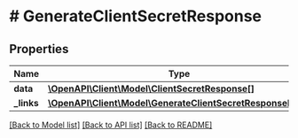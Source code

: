 # # GenerateClientSecretResponse

## Properties

Name | Type | Description | Notes
------------ | ------------- | ------------- | -------------
**data** | [**\OpenAPI\Client\Model\ClientSecretResponse[]**](ClientSecretResponse.md) |  |
**_links** | [**\OpenAPI\Client\Model\GenerateClientSecretResponseLinks**](GenerateClientSecretResponseLinks.md) |  |

[[Back to Model list]](../../README.md#models) [[Back to API list]](../../README.md#endpoints) [[Back to README]](../../README.md)
